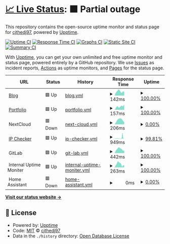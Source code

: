 # [📈 Live Status](https://status.cjthedj97.com): <!--live status--> **🟧 Partial outage**

This repository contains the open-source uptime monitor and status page for [cjthedj97](https://status.cjthedj97.com), powered by [Upptime](https://github.com/upptime/upptime).

[![Uptime CI](https://github.com/cjthedj97/status.cjthedj97.com/workflows/Uptime%20CI/badge.svg)](https://github.com/cjthedj97/status.cjthedj97.com/actions?query=workflow%3A%22Uptime+CI%22)
[![Response Time CI](https://github.com/cjthedj97/status.cjthedj97.com/workflows/Response%20Time%20CI/badge.svg)](https://github.com/cjthedj97/status.cjthedj97.com/actions?query=workflow%3A%22Response+Time+CI%22)
[![Graphs CI](https://github.com/cjthedj97/status.cjthedj97.com/workflows/Graphs%20CI/badge.svg)](https://github.com/cjthedj97/status.cjthedj97.com/actions?query=workflow%3A%22Graphs+CI%22)
[![Static Site CI](https://github.com/cjthedj97/status.cjthedj97.com/workflows/Static%20Site%20CI/badge.svg)](https://github.com/cjthedj97/status.cjthedj97.com/actions?query=workflow%3A%22Static+Site+CI%22)
[![Summary CI](https://github.com/cjthedj97/status.cjthedj97.com/workflows/Summary%20CI/badge.svg)](https://github.com/cjthedj97/status.cjthedj97.com/actions?query=workflow%3A%22Summary+CI%22)

With [Upptime](https://upptime.js.org), you can get your own unlimited and free uptime monitor and status page, powered entirely by a GitHub repository. We use [Issues](https://github.com/cjthedj97/status.cjthedj97.com/issues) as incident reports, [Actions](https://github.com/cjthedj97/status.cjthedj97.com/actions) as uptime monitors, and [Pages](https://status.cjthedj97.com) for the status page.

<!--start: status pages-->
<!-- This summary is generated by Upptime (https://github.com/upptime/upptime) -->
<!-- Do not edit this manually, your changes will be overwritten -->
<!-- prettier-ignore -->
| URL | Status | History | Response Time | Uptime |
| --- | ------ | ------- | ------------- | ------ |
| <img alt="" src="https://cjthedj97.me/fav.ico" height="13"> [Blog](https://blog.cjthedj97.me) | 🟩 Up | [blog.yml](https://github.com/cjthedj97/status.cjthedj97.com/commits/HEAD/history/blog.yml) | <details><summary><img alt="Response time graph" src="./graphs/blog/response-time-week.png" height="20"> 142ms</summary><br><a href="https://status.cjthedj97.com/history/blog"><img alt="Response time 149" src="https://img.shields.io/endpoint?url=https%3A%2F%2Fraw.githubusercontent.com%2Fcjthedj97%2Fstatus.cjthedj97.com%2FHEAD%2Fapi%2Fblog%2Fresponse-time.json"></a><br><a href="https://status.cjthedj97.com/history/blog"><img alt="24-hour response time 198" src="https://img.shields.io/endpoint?url=https%3A%2F%2Fraw.githubusercontent.com%2Fcjthedj97%2Fstatus.cjthedj97.com%2FHEAD%2Fapi%2Fblog%2Fresponse-time-day.json"></a><br><a href="https://status.cjthedj97.com/history/blog"><img alt="7-day response time 142" src="https://img.shields.io/endpoint?url=https%3A%2F%2Fraw.githubusercontent.com%2Fcjthedj97%2Fstatus.cjthedj97.com%2FHEAD%2Fapi%2Fblog%2Fresponse-time-week.json"></a><br><a href="https://status.cjthedj97.com/history/blog"><img alt="30-day response time 158" src="https://img.shields.io/endpoint?url=https%3A%2F%2Fraw.githubusercontent.com%2Fcjthedj97%2Fstatus.cjthedj97.com%2FHEAD%2Fapi%2Fblog%2Fresponse-time-month.json"></a><br><a href="https://status.cjthedj97.com/history/blog"><img alt="1-year response time 150" src="https://img.shields.io/endpoint?url=https%3A%2F%2Fraw.githubusercontent.com%2Fcjthedj97%2Fstatus.cjthedj97.com%2FHEAD%2Fapi%2Fblog%2Fresponse-time-year.json"></a></details> | <details><summary><a href="https://status.cjthedj97.com/history/blog">100.00%</a></summary><a href="https://status.cjthedj97.com/history/blog"><img alt="All-time uptime 99.91%" src="https://img.shields.io/endpoint?url=https%3A%2F%2Fraw.githubusercontent.com%2Fcjthedj97%2Fstatus.cjthedj97.com%2FHEAD%2Fapi%2Fblog%2Fuptime.json"></a><br><a href="https://status.cjthedj97.com/history/blog"><img alt="24-hour uptime 100.00%" src="https://img.shields.io/endpoint?url=https%3A%2F%2Fraw.githubusercontent.com%2Fcjthedj97%2Fstatus.cjthedj97.com%2FHEAD%2Fapi%2Fblog%2Fuptime-day.json"></a><br><a href="https://status.cjthedj97.com/history/blog"><img alt="7-day uptime 100.00%" src="https://img.shields.io/endpoint?url=https%3A%2F%2Fraw.githubusercontent.com%2Fcjthedj97%2Fstatus.cjthedj97.com%2FHEAD%2Fapi%2Fblog%2Fuptime-week.json"></a><br><a href="https://status.cjthedj97.com/history/blog"><img alt="30-day uptime 100.00%" src="https://img.shields.io/endpoint?url=https%3A%2F%2Fraw.githubusercontent.com%2Fcjthedj97%2Fstatus.cjthedj97.com%2FHEAD%2Fapi%2Fblog%2Fuptime-month.json"></a><br><a href="https://status.cjthedj97.com/history/blog"><img alt="1-year uptime 99.82%" src="https://img.shields.io/endpoint?url=https%3A%2F%2Fraw.githubusercontent.com%2Fcjthedj97%2Fstatus.cjthedj97.com%2FHEAD%2Fapi%2Fblog%2Fuptime-year.json"></a></details>
| <img alt="" src="https://icons.duckduckgo.com/ip3/portfolio.cjthedj97.me.ico" height="13"> [Portfolio](https://portfolio.cjthedj97.me) | 🟩 Up | [portfolio.yml](https://github.com/cjthedj97/status.cjthedj97.com/commits/HEAD/history/portfolio.yml) | <details><summary><img alt="Response time graph" src="./graphs/portfolio/response-time-week.png" height="20"> 157ms</summary><br><a href="https://status.cjthedj97.com/history/portfolio"><img alt="Response time 138" src="https://img.shields.io/endpoint?url=https%3A%2F%2Fraw.githubusercontent.com%2Fcjthedj97%2Fstatus.cjthedj97.com%2FHEAD%2Fapi%2Fportfolio%2Fresponse-time.json"></a><br><a href="https://status.cjthedj97.com/history/portfolio"><img alt="24-hour response time 103" src="https://img.shields.io/endpoint?url=https%3A%2F%2Fraw.githubusercontent.com%2Fcjthedj97%2Fstatus.cjthedj97.com%2FHEAD%2Fapi%2Fportfolio%2Fresponse-time-day.json"></a><br><a href="https://status.cjthedj97.com/history/portfolio"><img alt="7-day response time 157" src="https://img.shields.io/endpoint?url=https%3A%2F%2Fraw.githubusercontent.com%2Fcjthedj97%2Fstatus.cjthedj97.com%2FHEAD%2Fapi%2Fportfolio%2Fresponse-time-week.json"></a><br><a href="https://status.cjthedj97.com/history/portfolio"><img alt="30-day response time 137" src="https://img.shields.io/endpoint?url=https%3A%2F%2Fraw.githubusercontent.com%2Fcjthedj97%2Fstatus.cjthedj97.com%2FHEAD%2Fapi%2Fportfolio%2Fresponse-time-month.json"></a><br><a href="https://status.cjthedj97.com/history/portfolio"><img alt="1-year response time 136" src="https://img.shields.io/endpoint?url=https%3A%2F%2Fraw.githubusercontent.com%2Fcjthedj97%2Fstatus.cjthedj97.com%2FHEAD%2Fapi%2Fportfolio%2Fresponse-time-year.json"></a></details> | <details><summary><a href="https://status.cjthedj97.com/history/portfolio">100.00%</a></summary><a href="https://status.cjthedj97.com/history/portfolio"><img alt="All-time uptime 99.91%" src="https://img.shields.io/endpoint?url=https%3A%2F%2Fraw.githubusercontent.com%2Fcjthedj97%2Fstatus.cjthedj97.com%2FHEAD%2Fapi%2Fportfolio%2Fuptime.json"></a><br><a href="https://status.cjthedj97.com/history/portfolio"><img alt="24-hour uptime 100.00%" src="https://img.shields.io/endpoint?url=https%3A%2F%2Fraw.githubusercontent.com%2Fcjthedj97%2Fstatus.cjthedj97.com%2FHEAD%2Fapi%2Fportfolio%2Fuptime-day.json"></a><br><a href="https://status.cjthedj97.com/history/portfolio"><img alt="7-day uptime 100.00%" src="https://img.shields.io/endpoint?url=https%3A%2F%2Fraw.githubusercontent.com%2Fcjthedj97%2Fstatus.cjthedj97.com%2FHEAD%2Fapi%2Fportfolio%2Fuptime-week.json"></a><br><a href="https://status.cjthedj97.com/history/portfolio"><img alt="30-day uptime 100.00%" src="https://img.shields.io/endpoint?url=https%3A%2F%2Fraw.githubusercontent.com%2Fcjthedj97%2Fstatus.cjthedj97.com%2FHEAD%2Fapi%2Fportfolio%2Fuptime-month.json"></a><br><a href="https://status.cjthedj97.com/history/portfolio"><img alt="1-year uptime 99.82%" src="https://img.shields.io/endpoint?url=https%3A%2F%2Fraw.githubusercontent.com%2Fcjthedj97%2Fstatus.cjthedj97.com%2FHEAD%2Fapi%2Fportfolio%2Fuptime-year.json"></a></details>
| <img alt="" src="https://icons.duckduckgo.com/ip3/null.ico" height="13"> NextCloud | 🟥 Down | [next-cloud.yml](https://github.com/cjthedj97/status.cjthedj97.com/commits/HEAD/history/next-cloud.yml) | <details><summary><img alt="Response time graph" src="./graphs/next-cloud/response-time-week.png" height="20"> 206ms</summary><br><a href="https://status.cjthedj97.com/history/next-cloud"><img alt="Response time 1007" src="https://img.shields.io/endpoint?url=https%3A%2F%2Fraw.githubusercontent.com%2Fcjthedj97%2Fstatus.cjthedj97.com%2FHEAD%2Fapi%2Fnext-cloud%2Fresponse-time.json"></a><br><a href="https://status.cjthedj97.com/history/next-cloud"><img alt="24-hour response time 153" src="https://img.shields.io/endpoint?url=https%3A%2F%2Fraw.githubusercontent.com%2Fcjthedj97%2Fstatus.cjthedj97.com%2FHEAD%2Fapi%2Fnext-cloud%2Fresponse-time-day.json"></a><br><a href="https://status.cjthedj97.com/history/next-cloud"><img alt="7-day response time 206" src="https://img.shields.io/endpoint?url=https%3A%2F%2Fraw.githubusercontent.com%2Fcjthedj97%2Fstatus.cjthedj97.com%2FHEAD%2Fapi%2Fnext-cloud%2Fresponse-time-week.json"></a><br><a href="https://status.cjthedj97.com/history/next-cloud"><img alt="30-day response time 311" src="https://img.shields.io/endpoint?url=https%3A%2F%2Fraw.githubusercontent.com%2Fcjthedj97%2Fstatus.cjthedj97.com%2FHEAD%2Fapi%2Fnext-cloud%2Fresponse-time-month.json"></a><br><a href="https://status.cjthedj97.com/history/next-cloud"><img alt="1-year response time 1021" src="https://img.shields.io/endpoint?url=https%3A%2F%2Fraw.githubusercontent.com%2Fcjthedj97%2Fstatus.cjthedj97.com%2FHEAD%2Fapi%2Fnext-cloud%2Fresponse-time-year.json"></a></details> | <details><summary><a href="https://status.cjthedj97.com/history/next-cloud">0.00%</a></summary><a href="https://status.cjthedj97.com/history/next-cloud"><img alt="All-time uptime 90.97%" src="https://img.shields.io/endpoint?url=https%3A%2F%2Fraw.githubusercontent.com%2Fcjthedj97%2Fstatus.cjthedj97.com%2FHEAD%2Fapi%2Fnext-cloud%2Fuptime.json"></a><br><a href="https://status.cjthedj97.com/history/next-cloud"><img alt="24-hour uptime 0.00%" src="https://img.shields.io/endpoint?url=https%3A%2F%2Fraw.githubusercontent.com%2Fcjthedj97%2Fstatus.cjthedj97.com%2FHEAD%2Fapi%2Fnext-cloud%2Fuptime-day.json"></a><br><a href="https://status.cjthedj97.com/history/next-cloud"><img alt="7-day uptime 0.00%" src="https://img.shields.io/endpoint?url=https%3A%2F%2Fraw.githubusercontent.com%2Fcjthedj97%2Fstatus.cjthedj97.com%2FHEAD%2Fapi%2Fnext-cloud%2Fuptime-week.json"></a><br><a href="https://status.cjthedj97.com/history/next-cloud"><img alt="30-day uptime 24.24%" src="https://img.shields.io/endpoint?url=https%3A%2F%2Fraw.githubusercontent.com%2Fcjthedj97%2Fstatus.cjthedj97.com%2FHEAD%2Fapi%2Fnext-cloud%2Fuptime-month.json"></a><br><a href="https://status.cjthedj97.com/history/next-cloud"><img alt="1-year uptime 88.88%" src="https://img.shields.io/endpoint?url=https%3A%2F%2Fraw.githubusercontent.com%2Fcjthedj97%2Fstatus.cjthedj97.com%2FHEAD%2Fapi%2Fnext-cloud%2Fuptime-year.json"></a></details>
| <img alt="" src="https://cjthedj97.me/fav.ico" height="13"> [IP Checker](https://ip.cjthedj97.me) | 🟩 Up | [ip-checker.yml](https://github.com/cjthedj97/status.cjthedj97.com/commits/HEAD/history/ip-checker.yml) | <details><summary><img alt="Response time graph" src="./graphs/ip-checker/response-time-week.png" height="20"> 949ms</summary><br><a href="https://status.cjthedj97.com/history/ip-checker"><img alt="Response time 230" src="https://img.shields.io/endpoint?url=https%3A%2F%2Fraw.githubusercontent.com%2Fcjthedj97%2Fstatus.cjthedj97.com%2FHEAD%2Fapi%2Fip-checker%2Fresponse-time.json"></a><br><a href="https://status.cjthedj97.com/history/ip-checker"><img alt="24-hour response time 105" src="https://img.shields.io/endpoint?url=https%3A%2F%2Fraw.githubusercontent.com%2Fcjthedj97%2Fstatus.cjthedj97.com%2FHEAD%2Fapi%2Fip-checker%2Fresponse-time-day.json"></a><br><a href="https://status.cjthedj97.com/history/ip-checker"><img alt="7-day response time 949" src="https://img.shields.io/endpoint?url=https%3A%2F%2Fraw.githubusercontent.com%2Fcjthedj97%2Fstatus.cjthedj97.com%2FHEAD%2Fapi%2Fip-checker%2Fresponse-time-week.json"></a><br><a href="https://status.cjthedj97.com/history/ip-checker"><img alt="30-day response time 473" src="https://img.shields.io/endpoint?url=https%3A%2F%2Fraw.githubusercontent.com%2Fcjthedj97%2Fstatus.cjthedj97.com%2FHEAD%2Fapi%2Fip-checker%2Fresponse-time-month.json"></a><br><a href="https://status.cjthedj97.com/history/ip-checker"><img alt="1-year response time 231" src="https://img.shields.io/endpoint?url=https%3A%2F%2Fraw.githubusercontent.com%2Fcjthedj97%2Fstatus.cjthedj97.com%2FHEAD%2Fapi%2Fip-checker%2Fresponse-time-year.json"></a></details> | <details><summary><a href="https://status.cjthedj97.com/history/ip-checker">99.81%</a></summary><a href="https://status.cjthedj97.com/history/ip-checker"><img alt="All-time uptime 99.89%" src="https://img.shields.io/endpoint?url=https%3A%2F%2Fraw.githubusercontent.com%2Fcjthedj97%2Fstatus.cjthedj97.com%2FHEAD%2Fapi%2Fip-checker%2Fuptime.json"></a><br><a href="https://status.cjthedj97.com/history/ip-checker"><img alt="24-hour uptime 100.00%" src="https://img.shields.io/endpoint?url=https%3A%2F%2Fraw.githubusercontent.com%2Fcjthedj97%2Fstatus.cjthedj97.com%2FHEAD%2Fapi%2Fip-checker%2Fuptime-day.json"></a><br><a href="https://status.cjthedj97.com/history/ip-checker"><img alt="7-day uptime 99.81%" src="https://img.shields.io/endpoint?url=https%3A%2F%2Fraw.githubusercontent.com%2Fcjthedj97%2Fstatus.cjthedj97.com%2FHEAD%2Fapi%2Fip-checker%2Fuptime-week.json"></a><br><a href="https://status.cjthedj97.com/history/ip-checker"><img alt="30-day uptime 99.96%" src="https://img.shields.io/endpoint?url=https%3A%2F%2Fraw.githubusercontent.com%2Fcjthedj97%2Fstatus.cjthedj97.com%2FHEAD%2Fapi%2Fip-checker%2Fuptime-month.json"></a><br><a href="https://status.cjthedj97.com/history/ip-checker"><img alt="1-year uptime 99.79%" src="https://img.shields.io/endpoint?url=https%3A%2F%2Fraw.githubusercontent.com%2Fcjthedj97%2Fstatus.cjthedj97.com%2FHEAD%2Fapi%2Fip-checker%2Fuptime-year.json"></a></details>
| <img alt="" src="https://icons.duckduckgo.com/ip3/null.ico" height="13"> GitLab | 🟩 Up | [git-lab.yml](https://github.com/cjthedj97/status.cjthedj97.com/commits/HEAD/history/git-lab.yml) | <details><summary><img alt="Response time graph" src="./graphs/git-lab/response-time-week.png" height="20"> 442ms</summary><br><a href="https://status.cjthedj97.com/history/git-lab"><img alt="Response time 441" src="https://img.shields.io/endpoint?url=https%3A%2F%2Fraw.githubusercontent.com%2Fcjthedj97%2Fstatus.cjthedj97.com%2FHEAD%2Fapi%2Fgit-lab%2Fresponse-time.json"></a><br><a href="https://status.cjthedj97.com/history/git-lab"><img alt="24-hour response time 418" src="https://img.shields.io/endpoint?url=https%3A%2F%2Fraw.githubusercontent.com%2Fcjthedj97%2Fstatus.cjthedj97.com%2FHEAD%2Fapi%2Fgit-lab%2Fresponse-time-day.json"></a><br><a href="https://status.cjthedj97.com/history/git-lab"><img alt="7-day response time 442" src="https://img.shields.io/endpoint?url=https%3A%2F%2Fraw.githubusercontent.com%2Fcjthedj97%2Fstatus.cjthedj97.com%2FHEAD%2Fapi%2Fgit-lab%2Fresponse-time-week.json"></a><br><a href="https://status.cjthedj97.com/history/git-lab"><img alt="30-day response time 428" src="https://img.shields.io/endpoint?url=https%3A%2F%2Fraw.githubusercontent.com%2Fcjthedj97%2Fstatus.cjthedj97.com%2FHEAD%2Fapi%2Fgit-lab%2Fresponse-time-month.json"></a><br><a href="https://status.cjthedj97.com/history/git-lab"><img alt="1-year response time 420" src="https://img.shields.io/endpoint?url=https%3A%2F%2Fraw.githubusercontent.com%2Fcjthedj97%2Fstatus.cjthedj97.com%2FHEAD%2Fapi%2Fgit-lab%2Fresponse-time-year.json"></a></details> | <details><summary><a href="https://status.cjthedj97.com/history/git-lab">100.00%</a></summary><a href="https://status.cjthedj97.com/history/git-lab"><img alt="All-time uptime 81.80%" src="https://img.shields.io/endpoint?url=https%3A%2F%2Fraw.githubusercontent.com%2Fcjthedj97%2Fstatus.cjthedj97.com%2FHEAD%2Fapi%2Fgit-lab%2Fuptime.json"></a><br><a href="https://status.cjthedj97.com/history/git-lab"><img alt="24-hour uptime 100.00%" src="https://img.shields.io/endpoint?url=https%3A%2F%2Fraw.githubusercontent.com%2Fcjthedj97%2Fstatus.cjthedj97.com%2FHEAD%2Fapi%2Fgit-lab%2Fuptime-day.json"></a><br><a href="https://status.cjthedj97.com/history/git-lab"><img alt="7-day uptime 100.00%" src="https://img.shields.io/endpoint?url=https%3A%2F%2Fraw.githubusercontent.com%2Fcjthedj97%2Fstatus.cjthedj97.com%2FHEAD%2Fapi%2Fgit-lab%2Fuptime-week.json"></a><br><a href="https://status.cjthedj97.com/history/git-lab"><img alt="30-day uptime 100.00%" src="https://img.shields.io/endpoint?url=https%3A%2F%2Fraw.githubusercontent.com%2Fcjthedj97%2Fstatus.cjthedj97.com%2FHEAD%2Fapi%2Fgit-lab%2Fuptime-month.json"></a><br><a href="https://status.cjthedj97.com/history/git-lab"><img alt="1-year uptime 81.88%" src="https://img.shields.io/endpoint?url=https%3A%2F%2Fraw.githubusercontent.com%2Fcjthedj97%2Fstatus.cjthedj97.com%2FHEAD%2Fapi%2Fgit-lab%2Fuptime-year.json"></a></details>
| <img alt="" src="https://icons.duckduckgo.com/ip3/null.ico" height="13"> Internal Uptime Moniter | 🟩 Up | [internal-uptime-moniter.yml](https://github.com/cjthedj97/status.cjthedj97.com/commits/HEAD/history/internal-uptime-moniter.yml) | <details><summary><img alt="Response time graph" src="./graphs/internal-uptime-moniter/response-time-week.png" height="20"> 263ms</summary><br><a href="https://status.cjthedj97.com/history/internal-uptime-moniter"><img alt="Response time 386" src="https://img.shields.io/endpoint?url=https%3A%2F%2Fraw.githubusercontent.com%2Fcjthedj97%2Fstatus.cjthedj97.com%2FHEAD%2Fapi%2Finternal-uptime-moniter%2Fresponse-time.json"></a><br><a href="https://status.cjthedj97.com/history/internal-uptime-moniter"><img alt="24-hour response time 226" src="https://img.shields.io/endpoint?url=https%3A%2F%2Fraw.githubusercontent.com%2Fcjthedj97%2Fstatus.cjthedj97.com%2FHEAD%2Fapi%2Finternal-uptime-moniter%2Fresponse-time-day.json"></a><br><a href="https://status.cjthedj97.com/history/internal-uptime-moniter"><img alt="7-day response time 263" src="https://img.shields.io/endpoint?url=https%3A%2F%2Fraw.githubusercontent.com%2Fcjthedj97%2Fstatus.cjthedj97.com%2FHEAD%2Fapi%2Finternal-uptime-moniter%2Fresponse-time-week.json"></a><br><a href="https://status.cjthedj97.com/history/internal-uptime-moniter"><img alt="30-day response time 300" src="https://img.shields.io/endpoint?url=https%3A%2F%2Fraw.githubusercontent.com%2Fcjthedj97%2Fstatus.cjthedj97.com%2FHEAD%2Fapi%2Finternal-uptime-moniter%2Fresponse-time-month.json"></a><br><a href="https://status.cjthedj97.com/history/internal-uptime-moniter"><img alt="1-year response time 338" src="https://img.shields.io/endpoint?url=https%3A%2F%2Fraw.githubusercontent.com%2Fcjthedj97%2Fstatus.cjthedj97.com%2FHEAD%2Fapi%2Finternal-uptime-moniter%2Fresponse-time-year.json"></a></details> | <details><summary><a href="https://status.cjthedj97.com/history/internal-uptime-moniter">100.00%</a></summary><a href="https://status.cjthedj97.com/history/internal-uptime-moniter"><img alt="All-time uptime 99.76%" src="https://img.shields.io/endpoint?url=https%3A%2F%2Fraw.githubusercontent.com%2Fcjthedj97%2Fstatus.cjthedj97.com%2FHEAD%2Fapi%2Finternal-uptime-moniter%2Fuptime.json"></a><br><a href="https://status.cjthedj97.com/history/internal-uptime-moniter"><img alt="24-hour uptime 100.00%" src="https://img.shields.io/endpoint?url=https%3A%2F%2Fraw.githubusercontent.com%2Fcjthedj97%2Fstatus.cjthedj97.com%2FHEAD%2Fapi%2Finternal-uptime-moniter%2Fuptime-day.json"></a><br><a href="https://status.cjthedj97.com/history/internal-uptime-moniter"><img alt="7-day uptime 100.00%" src="https://img.shields.io/endpoint?url=https%3A%2F%2Fraw.githubusercontent.com%2Fcjthedj97%2Fstatus.cjthedj97.com%2FHEAD%2Fapi%2Finternal-uptime-moniter%2Fuptime-week.json"></a><br><a href="https://status.cjthedj97.com/history/internal-uptime-moniter"><img alt="30-day uptime 100.00%" src="https://img.shields.io/endpoint?url=https%3A%2F%2Fraw.githubusercontent.com%2Fcjthedj97%2Fstatus.cjthedj97.com%2FHEAD%2Fapi%2Finternal-uptime-moniter%2Fuptime-month.json"></a><br><a href="https://status.cjthedj97.com/history/internal-uptime-moniter"><img alt="1-year uptime 100.00%" src="https://img.shields.io/endpoint?url=https%3A%2F%2Fraw.githubusercontent.com%2Fcjthedj97%2Fstatus.cjthedj97.com%2FHEAD%2Fapi%2Finternal-uptime-moniter%2Fuptime-year.json"></a></details>
| <img alt="" src="https://icons.duckduckgo.com/ip3/null.ico" height="13"> Home Assistant | 🟥 Down | [home-assistant.yml](https://github.com/cjthedj97/status.cjthedj97.com/commits/HEAD/history/home-assistant.yml) | <details><summary><img alt="Response time graph" src="./graphs/home-assistant/response-time-week.png" height="20"> 0ms</summary><br><a href="https://status.cjthedj97.com/history/home-assistant"><img alt="Response time 449" src="https://img.shields.io/endpoint?url=https%3A%2F%2Fraw.githubusercontent.com%2Fcjthedj97%2Fstatus.cjthedj97.com%2FHEAD%2Fapi%2Fhome-assistant%2Fresponse-time.json"></a><br><a href="https://status.cjthedj97.com/history/home-assistant"><img alt="24-hour response time 0" src="https://img.shields.io/endpoint?url=https%3A%2F%2Fraw.githubusercontent.com%2Fcjthedj97%2Fstatus.cjthedj97.com%2FHEAD%2Fapi%2Fhome-assistant%2Fresponse-time-day.json"></a><br><a href="https://status.cjthedj97.com/history/home-assistant"><img alt="7-day response time 0" src="https://img.shields.io/endpoint?url=https%3A%2F%2Fraw.githubusercontent.com%2Fcjthedj97%2Fstatus.cjthedj97.com%2FHEAD%2Fapi%2Fhome-assistant%2Fresponse-time-week.json"></a><br><a href="https://status.cjthedj97.com/history/home-assistant"><img alt="30-day response time 0" src="https://img.shields.io/endpoint?url=https%3A%2F%2Fraw.githubusercontent.com%2Fcjthedj97%2Fstatus.cjthedj97.com%2FHEAD%2Fapi%2Fhome-assistant%2Fresponse-time-month.json"></a><br><a href="https://status.cjthedj97.com/history/home-assistant"><img alt="1-year response time 462" src="https://img.shields.io/endpoint?url=https%3A%2F%2Fraw.githubusercontent.com%2Fcjthedj97%2Fstatus.cjthedj97.com%2FHEAD%2Fapi%2Fhome-assistant%2Fresponse-time-year.json"></a></details> | <details><summary><a href="https://status.cjthedj97.com/history/home-assistant">0.00%</a></summary><a href="https://status.cjthedj97.com/history/home-assistant"><img alt="All-time uptime 64.01%" src="https://img.shields.io/endpoint?url=https%3A%2F%2Fraw.githubusercontent.com%2Fcjthedj97%2Fstatus.cjthedj97.com%2FHEAD%2Fapi%2Fhome-assistant%2Fuptime.json"></a><br><a href="https://status.cjthedj97.com/history/home-assistant"><img alt="24-hour uptime 0.00%" src="https://img.shields.io/endpoint?url=https%3A%2F%2Fraw.githubusercontent.com%2Fcjthedj97%2Fstatus.cjthedj97.com%2FHEAD%2Fapi%2Fhome-assistant%2Fuptime-day.json"></a><br><a href="https://status.cjthedj97.com/history/home-assistant"><img alt="7-day uptime 0.00%" src="https://img.shields.io/endpoint?url=https%3A%2F%2Fraw.githubusercontent.com%2Fcjthedj97%2Fstatus.cjthedj97.com%2FHEAD%2Fapi%2Fhome-assistant%2Fuptime-week.json"></a><br><a href="https://status.cjthedj97.com/history/home-assistant"><img alt="30-day uptime 1.38%" src="https://img.shields.io/endpoint?url=https%3A%2F%2Fraw.githubusercontent.com%2Fcjthedj97%2Fstatus.cjthedj97.com%2FHEAD%2Fapi%2Fhome-assistant%2Fuptime-month.json"></a><br><a href="https://status.cjthedj97.com/history/home-assistant"><img alt="1-year uptime 55.81%" src="https://img.shields.io/endpoint?url=https%3A%2F%2Fraw.githubusercontent.com%2Fcjthedj97%2Fstatus.cjthedj97.com%2FHEAD%2Fapi%2Fhome-assistant%2Fuptime-year.json"></a></details>

<!--end: status pages-->

[**Visit our status website →**](https://status.cjthedj97.com)

## 📄 License

- Powered by: [Upptime](https://github.com/upptime/upptime)
- Code: [MIT](./LICENSE) © [cjthedj97](https://status.cjthedj97.com)
- Data in the `./history` directory: [Open Database License](https://opendatacommons.org/licenses/odbl/1-0/)
